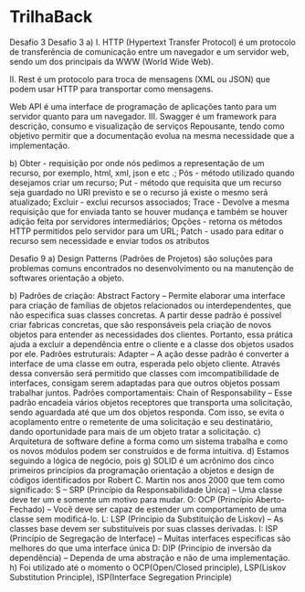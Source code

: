 # TrilhaBack
Desafio 3
Desafio 3 a) I. HTTP (Hypertext Transfer Protocol) é um protocolo de transferência de comunicação entre um navegador e um servidor web, sendo um dos principais da WWW (World Wide Web).

II. Rest é um protocolo para troca de mensagens (XML ou JSON) que podem usar HTTP para transportar como mensagens.

Web API é uma interface de programação de aplicações tanto para um servidor quanto para um navegador. III. Swagger é um framework para descrição, consumo e visualização de serviços Repousante, tendo como objetivo permitir que a documentação evolua na mesma necessidade que a implementação.

b) Obter - requisição por onde nós pedimos a representação de um recurso, por exemplo, html, xml, json e etc .; Pós - método utilizado quando desejamos criar um recurso; Put - método que requisita que um recurso seja guardado no URI previsto e se o recurso já existe o mesmo será atualizado; Excluir - exclui recursos associados; Trace - Devolve a mesma requisição que for enviada tanto se houver mudança e também se houver adição feita por servidores intermediários; Opções - retorna os métodos HTTP permitidos pelo servidor para um URL; Patch - usado para editar o recurso sem necessidade e enviar todos os atributos



Desafio 9
a)	Design Patterns (Padrões de Projetos) são soluções para problemas comuns encontrados no desenvolvimento ou na manutenção de softwares orientação a objeto.

b)	Padrões de criação:  Abstract Factory – Permite elaborar uma interface para criação de famílias de objetos relacionados ou interdependentes, que não especifica suas classes concretas. A partir desse padrão é possível criar fabricas concretas, que são responsáveis pela criação de novos objetos para entender as necessidades dos clientes. Portanto, essa prática ajuda a excluir a dependência entre o cliente e a classe dos objetos usados por ele.
Padrões estruturais: Adapter – A ação desse padrão é converter a interface de uma classe em outra, esperada pelo objeto cliente. Através dessa conversão será permitido que classes com imcompatibilidade de interfaces, consigam serem adaptadas para que outros objetos possam trabalhar juntos.
Padrões comportamentais: Chain of Responsability – Esse padrão encadeia vários objetos receptores que transporta uma solicitação, sendo aguardada até que um dos objetos responda. Com isso, se evita o acoplamento entre o remetente de uma solicitação e seu destinatário, dando oportunidade para mais de um objeto tratar a solicitação.
c)	Arquitetura de software define a forma como um sistema trabalha e como os novos módulos podem ser construídos e de forma intuitiva.
d)	Estamos seguindo a lógica de negócio, pois 
g) SOLID é um acrônimo dos cinco primeiros princípios da programação orientação a objetos e design de códigos identificados por Robert C. Martin nos anos 2000 que tem como significado: 
S – SRP (Princípio da Responsabilidade Única) – Uma classe deve ter um e somente um motivo para mudar.
O: OCP (Princípio Aberto-Fechado) – Você deve ser capaz de estender um comportamento de uma classe sem modificá-lo.
L: LSP (Princípio da Substituição de Liskov) – As classes base devem ser substituíveis por suas classes derivadas.
I: ISP (Princípio de Segregação de Interface) – Muitas interfaces especificas são melhores do que uma interface única
D: DIP (Princípio de inversão da dependência) – Dependa de uma abstração e não de uma implementação.
h) Foi utilizado até o momento o OCP(Open/Closed principle), LSP(Liskov Substitution Principle), ISP(Interface Segregation Principle)

